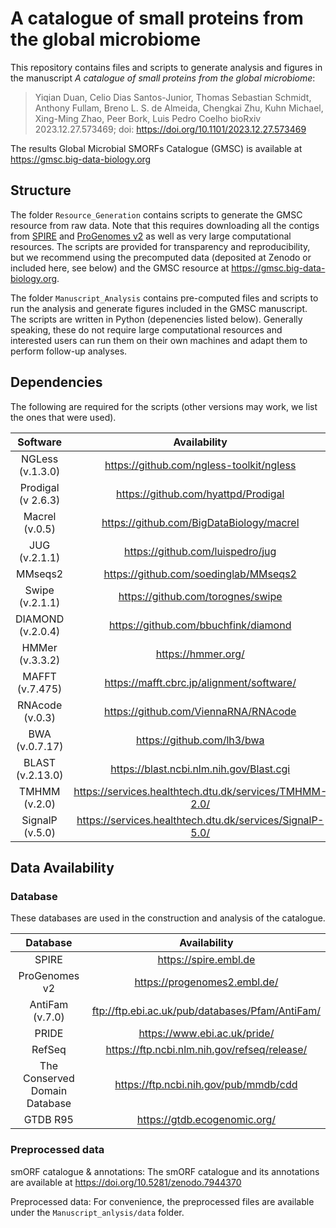 # A catalogue of small proteins from the global microbiome

This repository contains files and scripts to generate analysis and figures in the manuscript _A catalogue of small proteins from the global microbiome_:

> Yiqian Duan, Celio Dias Santos-Junior, Thomas Sebastian Schmidt, Anthony Fullam, Breno L. S. de Almeida, Chengkai Zhu, Kuhn Michael, Xing-Ming Zhao, Peer Bork, Luis Pedro Coelho
> bioRxiv 2023.12.27.573469; doi: https://doi.org/10.1101/2023.12.27.573469

The results Global Microbial SMORFs Catalogue (GMSC) is available at https://gmsc.big-data-biology.org

## Structure

The folder `Resource_Generation` contains scripts to generate the GMSC resource from raw data. Note that this requires downloading all the contigs from [SPIRE](https://spire.embl.de) and [ProGenomes v2](https://progenomes2.embl.de/) as well as very large computational resources. The scripts are provided for transparency and reproducibility, but we recommend using the precomputed data (deposited at Zenodo or included here, see below) and the GMSC resource at https://gmsc.big-data-biology.org.

The folder `Manuscript_Analysis` contains pre-computed files and scripts to run the analysis and generate figures included in the GMSC manuscript. The scripts are written in Python (depenencies listed below). Generally speaking, these do not require large computational resources and interested users can run them on their own machines and adapt them to perform follow-up analyses.

## Dependencies

The following are required for the scripts (other versions may work, we list the ones that were used).

| **Software** | **Availability** |
| :---: | :---: |
| NGLess (v.1.3.0) | https://github.com/ngless-toolkit/ngless |
| Prodigal (v 2.6.3) | https://github.com/hyattpd/Prodigal |
| Macrel (v.0.5) | https://github.com/BigDataBiology/macrel |
| JUG (v.2.1.1) | https://github.com/luispedro/jug |
| MMseqs2 | https://github.com/soedinglab/MMseqs2 |
| Swipe (v.2.1.1) | https://github.com/torognes/swipe |
| DIAMOND (v.2.0.4) | https://github.com/bbuchfink/diamond |
| HMMer (v.3.3.2) | https://hmmer.org/ |
| MAFFT (v.7.475) | https://mafft.cbrc.jp/alignment/software/ |
| RNAcode (v.0.3) | https://github.com/ViennaRNA/RNAcode |
| BWA (v.0.7.17) | https://github.com/lh3/bwa |
| BLAST (v.2.13.0) | https://blast.ncbi.nlm.nih.gov/Blast.cgi |
| TMHMM (v.2.0) | https://services.healthtech.dtu.dk/services/TMHMM-2.0/ |
| SignalP (v.5.0) | https://services.healthtech.dtu.dk/services/SignalP-5.0/ |

## Data Availability

### Database

These databases are used in the construction and analysis of the catalogue.

| **Database** | **Availability** |
| :---: | :---: |
| SPIRE | https://spire.embl.de |
| ProGenomes v2 | https://progenomes2.embl.de/ |
| AntiFam (v.7.0) | ftp://ftp.ebi.ac.uk/pub/databases/Pfam/AntiFam/ |
| PRIDE | https://www.ebi.ac.uk/pride/ |
| RefSeq | https://ftp.ncbi.nlm.nih.gov/refseq/release/ |
| The Conserved Domain Database | https://ftp.ncbi.nih.gov/pub/mmdb/cdd |
| GTDB R95 | https://gtdb.ecogenomic.org/ |

### Preprocessed data

smORF catalogue & annotations: The smORF catalogue and its annotations are available at https://doi.org/10.5281/zenodo.7944370

Preprocessed data: For convenience, the preprocessed files are available under the `Manuscript_anlysis/data` folder.

